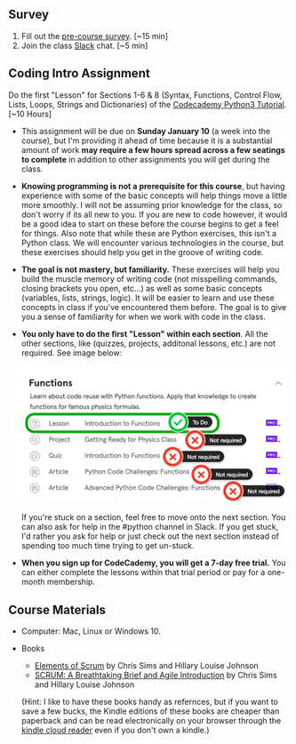 ## Survey

1. Fill out the [pre-course survey](https://docs.google.com/forms/d/e/1FAIpQLSfkrEoTE2CCGmpnCCEJZBKr1ph8U4T9-2Muy90xWzVgiEIg6g/viewform?usp=sf_link). [~15 min]
2. Join the class [Slack](https://code4policy2021.slack.com/join/signup) chat. [~5 min]

## Coding Intro Assignment

Do the first "Lesson" for Sections 1-6 & 8 (Syntax, Functions, Control Flow, Lists, Loops, Strings and Dictionaries) of the [Codecademy Python3 Tutorial]((https://www.codecademy.com/learn/learn-python-3)). [~10 Hours] 

- This assignment will be due on **Sunday January 10** (a week into the course), but I'm providing it ahead of time because it is a substantial amount of work **may require a few hours spread across a few seatings to complete** in addition to other assignments you will get during the class.

-  **Knowing programming is not a prerequisite for this course**, but having experience with some of the basic concepts will help things move a little more smoothly. I will not be assuming prior knowledge for the class, so don't worry if its all new to you. If you are new to code however, it would be a good idea to start on these before the course begins to get a feel for things. Also note that while these are Python exercises, this isn't a Python class. We will encounter various technologies in the course, but these exercises should help you get in the groove of writing code.

- **The goal is not mastery, but familiarity.** These exercises will help you build the muscle memory of writing code (not misspelling commands, closing brackets you open, etc...) as well as some basic concepts (variables, lists, strings, logic). It will be easier to learn and use these concepts in class if you've encountered them before. The goal is to give you a sense of familiarity for when we work with code in the class. 

- **You only have to do the first "Lesson" within each section**. All the other sections, like (quizzes, projects, additonal lessons, etc.) are not required. See image below: 

	![](./images/codecadeemy-example.png)
	
	If you're stuck on a section, feel free to move onto the next section. You can also ask for help in the #python channel in Slack. If you get stuck, I'd rather you ask for help or just check out the next section instead of spending too much time trying to get un-stuck.

- **When you sign up for CodeCademy, you will get a 7-day free trial.** You can either complete the lessons within that trial period or pay for a one-month membership.


## Course Materials

* Computer: Mac, Linux or Windows 10. 
* Books
	* [Elements of Scrum](https://www.amazon.com/gp/product/B004O0U74Q/ref=oh_aui_d_detailpage_o00_?ie=UTF8&psc=1) by Chris Sims and Hillary Louise Johnson
	* [SCRUM: A Breathtaking Brief and Agile Introduction](https://www.amazon.com/Scrum-Breathtakingly-Brief-Agile-Introduction/dp/193796504X) by Chris Sims and Hillary Louise Johnson

	(Hint: I like to have these books handy as refernces, but if you want to save a few bucks, the Kindle editions of these books are cheaper than paperback and can be read electronically on your browser through the [kindle cloud reader](https://read.amazon.com/) even if you don't own a kindle.)